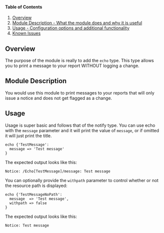 #### Table of Contents

1. [Overview](#overview)
2. [Module Description - What the module does and why it is useful](#module-description)
3. [Usage - Configuration options and additional functionality](#usage)
4. [Known Issues](#issues)

## Overview

The purpose of the module is really to add the `echo` type.  This type allows you to print a message to your report WITHOUT logging a change.

## Module Description

You would use this module to print messages to your reports that will only issue a notice and does not get flagged as a change.

## Usage
Usage is super basic and follows that of the notify type.  You can use echo with the `message` parameter and it will print the value of `message`, or
if omitted it will just print the title.


```puppet
echo {'TestMessage':
  message => 'Test message'
}
```

The expected output looks like this:

```
Notice: /Echo[TestMessage]/message: Test message
```

You can optionally provide the `withpath` parameter to control whether or not the resource path is displayed:

```puppet
echo {'TestMessageNoPath':
  message  => 'Test message',
  withpath => false
}
```

The expected output looks like this:

```
Notice: Test message
```
